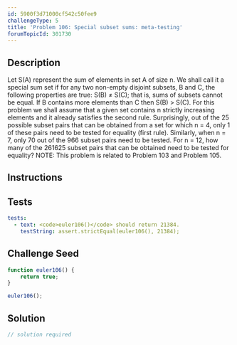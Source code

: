 ```yaml
---
id: 5900f3d71000cf542c50fee9
challengeType: 5
title: 'Problem 106: Special subset sums: meta-testing'
forumTopicId: 301730
---
```


## Description
<section id='description'>
Let S(A) represent the sum of elements in set A of size n. We shall call it a special sum set if for any two non-empty disjoint subsets, B and C, the following properties are true:
S(B) ≠ S(C); that is, sums of subsets cannot be equal.
If B contains more elements than C then S(B) > S(C).
For this problem we shall assume that a given set contains n strictly increasing elements and it already satisfies the second rule.
Surprisingly, out of the 25 possible subset pairs that can be obtained from a set for which n = 4, only 1 of these pairs need to be tested for equality (first rule). Similarly, when n = 7, only 70 out of the 966 subset pairs need to be tested.
For n = 12, how many of the 261625 subset pairs that can be obtained need to be tested for equality?
NOTE: This problem is related to Problem 103 and Problem 105.
</section>

## Instructions
<section id='instructions'>

</section>

## Tests
<section id='tests'>

```yml
tests:
  - text: <code>euler106()</code> should return 21384.
    testString: assert.strictEqual(euler106(), 21384);

```

</section>

## Challenge Seed
<section id='challengeSeed'>

<div id='js-seed'>

```js
function euler106() {
    return true;
}

euler106();
```

</div>



</section>

## Solution
<section id='solution'>

```js
// solution required
```

</section>
